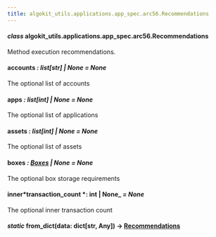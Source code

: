 ```yaml
---
title: algokit_utils.applications.app_spec.arc56.Recommendations
---
```


#### _class_ algokit_utils.applications.app_spec.arc56.Recommendations

Method execution recommendations.

#### accounts _: list[str] | None_ _= None_

The optional list of accounts

#### apps _: list[int] | None_ _= None_

The optional list of applications

#### assets _: list[int] | None_ _= None_

The optional list of assets

#### boxes _: [Boxes](/reference/algokit-utils-py/api/Boxes#algokit_utils.applications.app_spec.arc56.Boxes) | None_ _= None_

The optional box storage requirements

#### inner*transaction_count *: int | None\_ _= None_

The optional inner transaction count

#### _static_ from_dict(data: dict[str, Any]) → [Recommendations](#algokit_utils.applications.app_spec.arc56.Recommendations)
